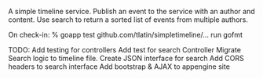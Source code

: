 A simple timeline service. Publish an event to the service with an author and content. Use search to return a sorted list of events from multiple authors.

On check-in:
% goapp test github.com/tlatin/simpletimeline/...
run gofmt

TODO:
	Add testing for controllers
	Add test for search Controller
	Migrate Search logic to timeline file.
	Create JSON interface for search
	Add CORS headers to search interface
	Add bootstrap & AJAX to appengine site